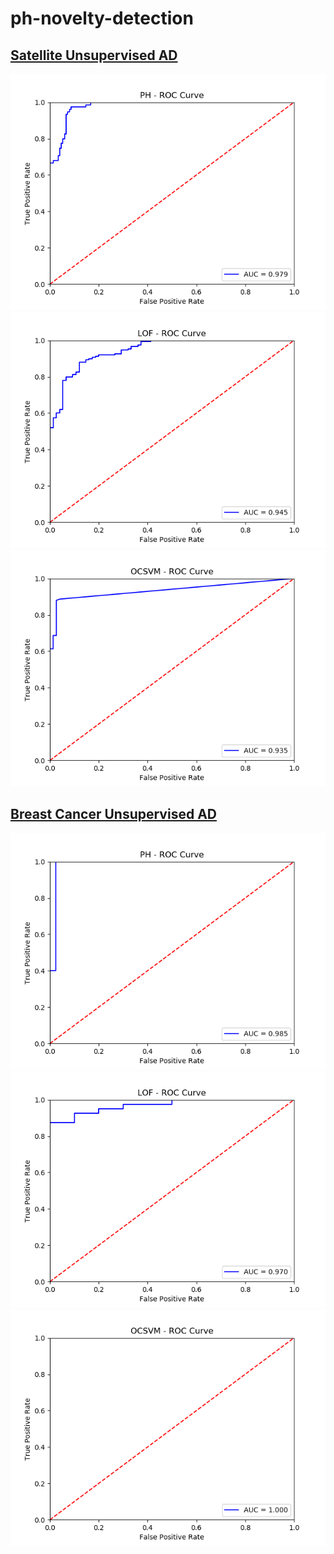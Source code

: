 # ph-novelty-detection

## [Satellite Unsupervised AD](https://raw.githubusercontent.com/xujinzh/ph-novelty-detection/master/data/satellite-unsupervised-ad.csv)
![Persistent Homology(PH) - satellite](https://raw.githubusercontent.com/xujinzh/ph-novelty-detection/master/output/ph-satellite.png)![Local Outlier Factor(LOF)](https://raw.githubusercontent.com/xujinzh/ph-novelty-detection/master/output/lof-satellite.png)![One Class SVM(OneClassSVM)](https://raw.githubusercontent.com/xujinzh/ph-novelty-detection/master/output/oneclasssvm-satellite.png)

## [Breast Cancer Unsupervised AD](https://raw.githubusercontent.com/xujinzh/ph-novelty-detection/master/data/breast-cancer-unsupervised-ad.csv)
![Persistent Homology(PH) - satellite](https://raw.githubusercontent.com/xujinzh/ph-novelty-detection/master/output/ph-breast.png)![Local Outlier Factor(LOF)](https://raw.githubusercontent.com/xujinzh/ph-novelty-detection/master/output/lof-breast.png)![One Class SVM(OneClassSVM)](https://raw.githubusercontent.com/xujinzh/ph-novelty-detection/master/output/oneclasssvm-breast.png)
